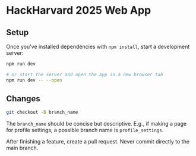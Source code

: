 # HackHarvard 2025 Web App

## Setup

Once you've installed dependencies with `npm install`, start a development server:

```bash
npm run dev

# or start the server and open the app in a new browser tab
npm run dev -- --open
```

## Changes

```bash
git checkout -B branch_name
```

The `branch_name` should be concise but descriptive. E.g., if making a page for profile settings, a possible branch name is `profile_settings`.

After finishing a feature, create a pull request. Never commit directly to the main branch.
